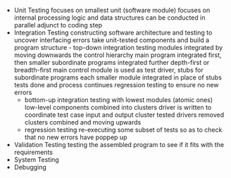 - Unit Testing
	  focuses on smallest unit (software module)
	  focuses on internal processing logic and data structures
	  can be conducted in parallel
	  adjunct to coding step
- Integration Testing
	  constructing software architecture and testing to uncover interfacing errors
	  take unit-tested components and build a program structure 
	  - top-down integration testing
		    modules integrated by moving downwards the control hierarchy 
		    main program integrated first, then smaller subordinate programs integrated further depth-first or breadth-first
			    main control module is used as test driver, stubs for subordinate programs
			    each smaller module integrated in place of stubs
			    tests done and process continues
			    regression testing to ensure no new errors
	- bottom-up integration
		  testing with lowest modules (atomic ones)
			  low-level components combined into clusters
			  driver is written to coordinate test case input and output
			  cluster tested
			  drivers removed
			  clusters combined and moving upwards
	- regression testing
		  re-executing some subset of tests so as to check that no new errors have poppep up
- Validation Testing
	  testing the assembled program to see if it fits with the requirements
- System Testing
- Debugging
